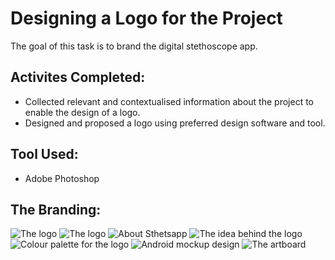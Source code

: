 # Designing a Logo for the Project

The goal of this task is to brand the digital stethoscope app.

## Activites Completed:
- Collected relevant and contextualised information about the project to enable the design of a logo.
- Designed and proposed a logo using preferred design software and tool.

## Tool Used:
- Adobe Photoshop

## The Branding:
![The logo](https://github.com/joy-commits/Improve-a-digital-Sthetoscope-app/blob/main/December-March-Contributions/Ufuoma%20Ejite/Task%201%20Assets/sthetsapp_png.png)
![The logo](https://github.com/joy-commits/Improve-a-digital-Sthetoscope-app/blob/main/December-March-Contributions/Ufuoma%20Ejite/Task%201%20Assets/sthetsapp_logo_2.jpg)
![About Sthetsapp](https://github.com/joy-commits/Improve-a-digital-Sthetoscope-app/blob/main/December-March-Contributions/Ufuoma%20Ejite/Task%201%20Assets/artboard_for_sthetsapp_1-_about.jpg)
![The idea behind the logo](https://github.com/joy-commits/Improve-a-digital-Sthetoscope-app/blob/main/December-March-Contributions/Ufuoma%20Ejite/Task%201%20Assets/artboard_for_sthetsapp_1-_logo_ideation.jpg)
![Colour palette for the logo](https://github.com/joy-commits/Improve-a-digital-Sthetoscope-app/blob/main/December-March-Contributions/Ufuoma%20Ejite/Task%201%20Assets/artboard_for_sthetsapp_1-_colour_palette.jpg)
![Android mockup design](https://github.com/joy-commits/Improve-a-digital-Sthetoscope-app/blob/main/December-March-Contributions/Ufuoma%20Ejite/Task%201%20Assets/mockup.png)
![The artboard](https://github.com/joy-commits/Improve-a-digital-Sthetoscope-app/blob/main/December-March-Contributions/Ufuoma%20Ejite/Task%201%20Assets/artboard_for_sthetsapp_1.jpg)
